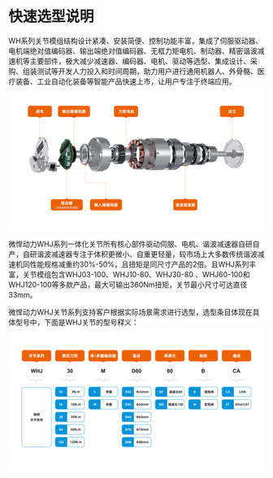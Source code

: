 # 快速选型说明

WH系列关节模组结构设计紧凑、安装简便、控制功能丰富，集成了伺服驱动器、电机端绝对值编码器、输出端绝对值编码器、无框力矩电机、制动器、精密谐波减速机等主要部件，极大减少减速器、编码器、电机、驱动等选型、集成设计、采购、组装测试等开发人力投入和时间周期，助力用户进行通用机器人、外骨骼、医疗装备、工业自动化装备等智能产品快速上市，让用户专注于终端应用。
![alt text](../quickUseManual/doc/关节结构说明.png)

微悍动力WHJ系列一体化关节所有核心部件驱动伺服、电机、谐波减速器自研自产，自研谐波减速器专注于体积更微小、自重更轻量，较市场上大多数传统谐波减速机同性能规格减重约30%-50%，且扭矩是同尺寸产品的2倍。且WHJ系列丰富，关节模组包含WHJ03-100、WHJ10-80、WHJ30-80 、WHJ60-100和WHJ120-100等多款产品，最大可输出360Nm扭矩，关节最小尺寸可达直径33mm。

微悍动力WHJ关节系列支持客户根据实际场景需求进行选型，选型条目体现在具体型号中，下面是WHJ关节的型号释义：
![alt text](../quickUseManual/doc/关节型号说明.png)
